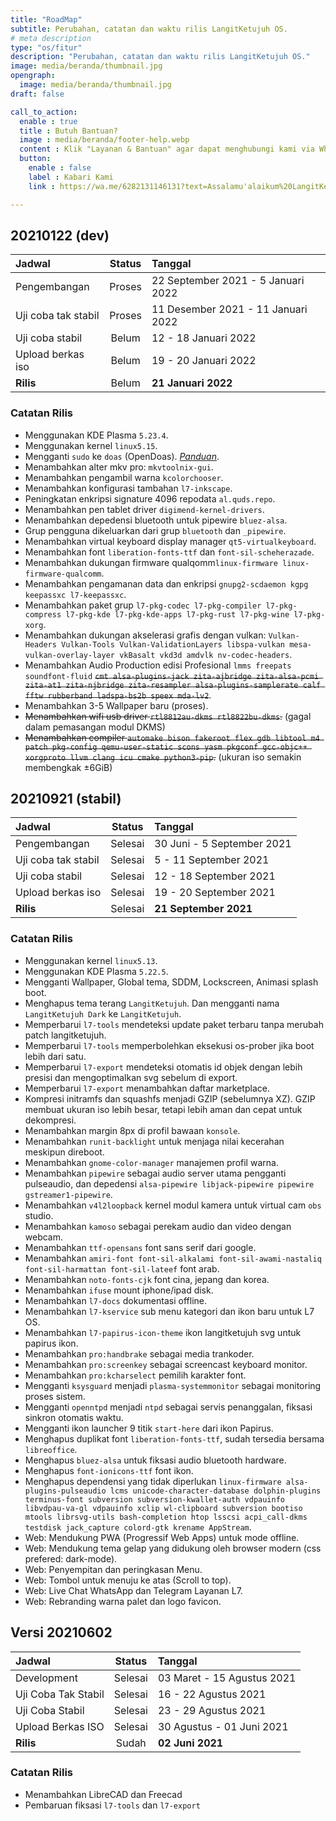 ```yaml
---
title: "RoadMap"
subtitle: Perubahan, catatan dan waktu rilis LangitKetujuh OS.
# meta description
type: "os/fitur"
description: "Perubahan, catatan dan waktu rilis LangitKetujuh OS."
image: media/beranda/thumbnail.jpg
opengraph:
  image: media/beranda/thumbnail.jpg
draft: false

call_to_action:
  enable : true
  title : Butuh Bantuan?
  image : media/beranda/footer-help.webp
  content : Klik "Layanan & Bantuan" agar dapat menghubungi kami via WhatsApp atau Telegram. Balasan akan direspon 1x3 jam.
  button:
    enable : false
    label : Kabari Kami
    link : https://wa.me/6282131146131?text=Assalamu'alaikum%20LangitKetujuh.%0A

---
```


## 20210122 (dev)
**Jadwal** | **Status** | **Tanggal**
:--- | :---: | :---
Pengembangan | Proses | 22 September 2021 - 5 Januari 2022
Uji coba tak stabil | Proses | 11 Desember 2021 - 11 Januari 2022
Uji coba stabil| Belum | 12 - 18 Januari 2022
Upload berkas iso | Belum | 19 - 20 Januari 2022
**Rilis** | Belum | **21 Januari 2022**

### Catatan Rilis
* Menggunakan KDE Plasma `5.23.4`.
* Menggunakan kernel `linux5.15`.
* Mengganti `sudo` ke `doas` (OpenDoas). [_Panduan_](https://panduan.langitketujuh.id/aplikasi/opendoas.html).
* Menambahkan alter mkv pro: `mkvtoolnix-gui`.
* Menambahkan pengambil warna `kcolorchooser`.
* Menambahkan konfigurasi tambahan `l7-inkscape`.
* Peningkatan enkripsi signature 4096 repodata `al.quds.repo`.
* Menambahkan pen tablet driver `digimend-kernel-drivers`.
* Menambahkan depedensi bluetooth untuk pipewire `bluez-alsa`.
* Grup pengguna dikeluarkan dari grup `bluetooth` dan `_pipewire`.
* Menambahkan virtual keyboard display manager `qt5-virtualkeyboard`.
* Menambahkan font `liberation-fonts-ttf` dan `font-sil-scheherazade`.
* Menambahkan dukungan firmware qualqomm`linux-firmware linux-firmware-qualcomm`.
* Menambahkan pengamanan data dan enkripsi `gnupg2-scdaemon kgpg keepassxc l7-keepassxc`.
* Menambahkan paket grup `l7-pkg-codec l7-pkg-compiler l7-pkg-compress l7-pkg-kde l7-pkg-kde-apps l7-pkg-rust l7-pkg-wine l7-pkg-xorg`.
* Menambahkan dukungan akselerasi grafis dengan vulkan: `Vulkan-Headers Vulkan-Tools Vulkan-ValidationLayers libspa-vulkan mesa-vulkan-overlay-layer vkBasalt vkd3d amdvlk nv-codec-headers`.
* Menambahkan Audio Production edisi Profesional `lmms freepats soundfont-fluid` ~~`cmt alsa-plugins-jack zita-ajbridge zita-alsa-pcmi zita-at1 zita-njbridge zita-resampler alsa-plugins-samplerate calf fftw rubberband ladspa-bs2b speex mda-lv2`~~.
* Menambahkan 3-5 Wallpaper baru (proses).
* ~~Menambahkan wifi usb driver `rtl8812au-dkms rtl8822bu-dkms`.~~ (gagal dalam pemasangan modul DKMS)
* ~~Menambahkan compiler `automake bison fakeroot flex gdb libtool m4 patch pkg-config qemu-user-static scons yasm pkgconf gcc-objc++ xorgproto llvm clang icu cmake python3-pip`.~~ (ukuran iso semakin membengkak ±6GiB)

## 20210921 (stabil)
**Jadwal** | **Status** | **Tanggal**
:--- | :---: | :---
Pengembangan | Selesai | 30 Juni - 5 September 2021
Uji coba tak stabil | Selesai | 5 - 11 September 2021
Uji coba stabil| Selesai | 12 - 18 September 2021
Upload berkas iso | Selesai | 19 - 20 September 2021
**Rilis** | Selesai | **21 September 2021**

### Catatan Rilis
* Menggunakan kernel `linux5.13`.
* Menggunakan KDE Plasma `5.22.5`.
* Mengganti Wallpaper, Global tema, SDDM, Lockscreen, Animasi splash boot.
* Menghapus tema terang `LangitKetujuh`. Dan mengganti nama `LangitKetujuh Dark` ke `LangitKetujuh`.
* Memperbarui `l7-tools` mendeteksi update paket terbaru tanpa merubah patch langitketujuh.
* Memperbarui `l7-tools` memperbolehkan eksekusi os-prober jika boot lebih dari satu.
* Memperbarui `l7-export` mendeteksi otomatis id objek dengan lebih presisi dan mengoptimalkan svg sebelum di export.
* Memperbarui `l7-export` menambahkan daftar marketplace.
* Kompresi initramfs dan squashfs menjadi GZIP (sebelumnya XZ). GZIP membuat ukuran iso lebih besar, tetapi lebih aman dan cepat untuk dekompresi.
* Menambahkan margin 8px di profil bawaan `konsole`.
* Menambahkan `runit-backlight` untuk menjaga nilai kecerahan meskipun direboot.
* Menambahkan `gnome-color-manager` manajemen profil warna.
* Menambahkan `pipewire` sebagai audio server utama pengganti pulseaudio, dan depedensi `alsa-pipewire libjack-pipewire pipewire gstreamer1-pipewire`.
* Menambahkan `v4l2loopback` kernel modul kamera untuk virtual cam `obs` studio.
* Menambahkan `kamoso` sebagai perekam audio dan video dengan webcam.
* Menambahkan `ttf-opensans` font sans serif dari google.
* Menambahkan `amiri-font font-sil-alkalami font-sil-awami-nastaliq font-sil-harmattan font-sil-lateef` font arab.
* Menambahkan `noto-fonts-cjk` font cina, jepang dan korea.
* Menambahkan `ifuse` mount iphone/ipad disk.
* Menambahkan `l7-docs` dokumentasi offline.
* Menambahkan `l7-kservice` sub menu kategori dan ikon baru untuk L7 OS.
* Menambahkan `l7-papirus-icon-theme` ikon langitketujuh svg untuk papirus ikon.
* Menambahkan `pro:handbrake` sebagai media trankoder.
* Menambahkan `pro:screenkey` sebagai screencast keyboard monitor.
* Menambahkan `pro:kcharselect` pemilih karakter font.
* Mengganti `ksysguard` menjadi `plasma-systemmonitor` sebagai monitoring proses sistem.
* Mengganti `openntpd` menjadi `ntpd` sebagai servis penanggalan, fiksasi sinkron otomatis waktu.
* Mengganti ikon launcher 9 titik `start-here` dari ikon Papirus.
* Menghapus duplikat font `liberation-fonts-ttf`, sudah tersedia bersama `libreoffice`.
* Menghapus `bluez-alsa` untuk fiksasi audio bluetooth hardware.
* Menghapus `font-ionicons-ttf` font ikon.
* Menghapus dependensi yang tidak diperlukan `linux-firmware alsa-plugins-pulseaudio lcms unicode-character-database dolphin-plugins terminus-font subversion subversion-kwallet-auth vdpauinfo libvdpau-va-gl vdpauinfo xclip wl-clipboard subversion bootiso mtools librsvg-utils bash-completion htop lsscsi acpi_call-dkms testdisk jack_capture colord-gtk krename AppStream`.
* Web: Mendukung PWA (Progressif Web Apps) untuk mode offline.
* Web: Mendukung tema gelap yang didukung oleh browser modern (css prefered: dark-mode).
* Web: Penyempitan dan peringkasan Menu.
* Web: Tombol untuk menuju ke atas (Scroll to top).
* Web: Live Chat WhatsApp dan Telegram Layanan L7.
* Web: Rebranding warna palet dan logo favicon.

## Versi 20210602
**Jadwal** | **Status** | **Tanggal**
:--- | :---: | :---
Development | Selesai | 03 Maret - 15 Agustus 2021
Uji Coba Tak Stabil | Selesai | 16 - 22 Agustus 2021
Uji Coba Stabil| Selesai | 23 - 29 Agustus 2021
Upload Berkas ISO | Selesai | 30 Agustus - 01 Juni 2021
**Rilis** | Sudah| **02 Juni 2021**

### Catatan Rilis

* Menambahkan LibreCAD dan Freecad
* Pembaruan fiksasi `l7-tools` dan `l7-export`
